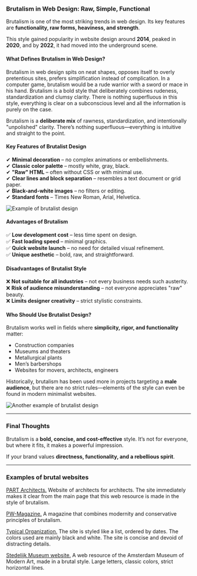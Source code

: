 ### **Brutalism in Web Design: Raw, Simple, Functional**  

Brutalism is one of the most striking trends in web design. Its key features are **functionality, raw forms, heaviness, and strength**.  

This style gained popularity in website design around **2014**, peaked in **2020**, and by **2022**, it had moved into the underground scene.  

#### **What Defines Brutalism in Web Design?**  

Brutalism in web design spits on neat shapes, opposes itself to overly pretentious sites, prefers simplification instead of complication. In a computer game, brutalism would be a rude warrior with a sword or mace in his hand. Brutalism is a bold style that deliberately combines rudeness, standardization and clumsy clarity. There is nothing superfluous in this style, everything is clear on a subconscious level and all the information is purely on the case.  

Brutalism is a **deliberate mix** of rawness, standardization, and intentionally "unpolished" clarity. There’s nothing superfluous—everything is intuitive and straight to the point.  

#### **Key Features of Brutalist Design**  

✔ **Minimal decoration** – no complex animations or embellishments.  
✔ **Classic color palette** – mostly white, gray, black.  
✔ **"Raw" HTML** – often without CSS or with minimal use.  
✔ **Clear lines and block separation** – resembles a text document or grid paper.  
✔ **Black-and-white images** – no filters or editing.  
✔ **Standard fonts** – Times New Roman, Arial, Helvetica.  

![Example of brutalist design](https://github.com/user-attachments/assets/dc59745c-9c7e-4688-b3b6-b4a96707967c)  

#### **Advantages of Brutalism**  

✅ **Low development cost** – less time spent on design.  
✅ **Fast loading speed** – minimal graphics.  
✅ **Quick website launch** – no need for detailed visual refinement.  
✅ **Unique aesthetic** – bold, raw, and straightforward.  

#### **Disadvantages of Brutalist Style**  

❌ **Not suitable for all industries** – not every business needs such austerity.  
❌ **Risk of audience misunderstanding** – not everyone appreciates "raw" beauty.  
❌ **Limits designer creativity** – strict stylistic constraints.  

#### **Who Should Use Brutalist Design?**  

Brutalism works well in fields where **simplicity, rigor, and functionality** matter:  

- Construction companies  
- Museums and theaters  
- Metallurgical plants  
- Men’s barbershops  
- Websites for movers, architects, engineers  

Historically, brutalism has been used more in projects targeting a **male audience**, but there are no strict rules—elements of the style can even be found in modern minimalist websites.  

![Another example of brutalist design](https://github.com/user-attachments/assets/190c72e0-f601-4dd6-a61c-3b715987b1ef)  

---  

### **Final Thoughts**  

Brutalism is a **bold, concise, and cost-effective** style. It’s not for everyone, but where it fits, it makes a powerful impression.  

If your brand values **directness, functionality, and a rebellious spirit**.

---  

###  Examples of brutal websites
[PART Architects.](https://www.umi-cms.ru/go-out.php?url=http://part.archi/) Website of architects for architects. The site immediately makes it clear from the main page that this web resource is made in the style of brutalism.

[PW-Magazine.](https://www.umi-cms.ru/go-out.php?url=https://www.pw-magazine.com/) A magazine that combines modernity and conservative principles of brutalism.

[Typical Organization.](https://www.umi-cms.ru/go-out.php?url=https://www.typical-organization.com/) The site is styled like a list, ordered by dates. The colors used are mainly black and white. The site is concise and devoid of distracting details.

[Stedelijk Museum website.](https://www.umi-cms.ru/go-out.php?url=https://www.stedelijk.nl/en ) A web resource of the Amsterdam Museum of Modern Art, made in a brutal style. Large letters, classic colors, strict horizontal lines.
